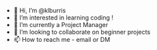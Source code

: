- 👋 Hi, I’m @klburris
- 👀 I’m interested in learning coding !
- 🌱 I’m currently a Project Manager
- 💞️ I’m looking to collaborate on beginner projects
- 📫 How to reach me - email or DM

<!---
klburris/klburris is a ✨ special ✨ repository because its `README.md` (this file) appears on your GitHub profile.
You can click the Preview link to take a look at your changes.
--->
